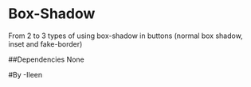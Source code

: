 # Box-Shadow
From 2 to 3 types of using box-shadow in buttons (normal box shadow, inset and fake-border)

##Dependencies
None

#By
-Ileen